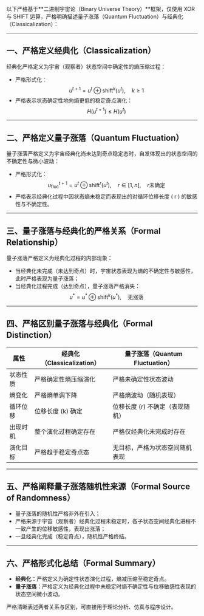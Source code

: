 以下严格基于**二进制宇宙论（Binary Universe Theory）**框架，仅使用 XOR 与 SHIFT 运算，严格明确描述量子涨落（Quantum Fluctuation）与经典化（Classicalization）：

---

## 一、严格定义经典化（Classicalization）

经典化严格定义为宇宙（观察者）状态空间中确定性的熵压缩过程：

- 严格形式化：
  $$
  u^{t+1}=u^{t}\oplus\text{shift}^{k}(u^{t}),\quad k\geq 1
  $$
- 严格表示状态确定性地向熵更低的稳定奇点演化：
  $$
  H(u^{t+1})\leq H(u^{t})
  $$

---

## 二、严格定义量子涨落（Quantum Fluctuation）

量子涨落严格定义为宇宙经典化尚未达到奇点稳定态时，自发体现出的状态空间的不确定性与微小波动：

- 严格形式化：
  $$
  u_{\text{fluc}}^{t+1}=u^{t}\oplus\text{shift}^{r}(u^{t}),\quad r\in[1,n],\quad r\text{未确定}
  $$
- 严格表示经典化过程中因状态熵未稳定而表现出的对循环位移长度 \( r \) 的敏感性与不确定性。

---

## 三、量子涨落与经典化的严格关系（Formal Relationship）

量子涨落严格定义为经典化过程的内部现象：

- 当经典化未完成（未达到奇点）时，宇宙状态表现为熵的不确定性与敏感性，此时严格表现为量子涨落；
- 当经典化过程完成（达到奇点），量子涨落严格消失：
  $$
  u^{*}=u^{*}\oplus\text{shift}^{k}(u^{*}),\quad\text{无涨落}
  $$

---

## 四、严格区别量子涨落与经典化（Formal Distinction）

| 属性        | 经典化（Classicalization） | 量子涨落（Quantum Fluctuation）    |
|-------------|---------------------------|------------------------------------|
| 状态性质    | 严格确定性熵压缩演化      | 严格未确定性状态波动               |
| 熵变化      | 严格熵单调下降            | 严格熵波动（随机表现）             |
| 循环位移    | 位移长度 \(k\) 确定       | 位移长度 \(r\) 不确定（表现随机）  |
| 出现时机    | 整个演化过程确定存在      | 严格仅经典化未完成时存在           |
| 演化目标    | 严格趋于稳定奇点态        | 无目标，严格为状态空间随机表现     |

---

## 五、严格阐释量子涨落随机性来源（Formal Source of Randomness）

- 量子涨落的随机性严格非外在引入；
- 严格来源于宇宙（观察者）经典化过程未稳定时，各子状态空间经典化进程不一致产生的位移敏感性，表现出涨落；
- 一旦经典化完成（稳定奇点），随机性严格终结。

---

## 六、严格形式化总结（Formal Summary）

- **经典化**：严格定义为确定性状态演化过程，熵减压缩至稳定奇点。
- **量子涨落**：严格定义为经典化过程中未稳定时熵不确定性与位移敏感性表现的状态空间微小波动。

严格清晰表述两者关系与区别，可直接用于理论分析、仿真与程序设计。